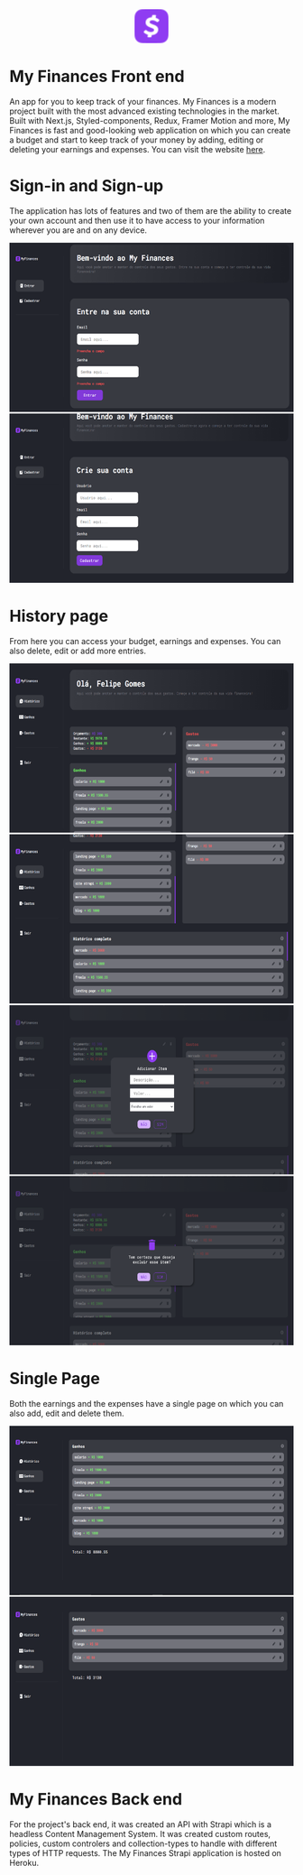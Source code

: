 <div align="center"><img src="./public/navbar/money.svg" width="60px" height="60px" /></div>

# My Finances Front end
An app for you to keep track of your finances. My Finances is a modern project built with the most advanced existing technologies in the market. Built with
Next.js, Styled-components, Redux, Framer Motion and more, My Finances is fast and good-looking web application on which you can create a budget and start to
keep track of your money by adding, editing or deleting your earnings and expenses. You can visit the website <a href="https://myfinances.vercel.app" target="_blank">here</a>.


# Sign-in and Sign-up
The application has lots of features and two of them are the ability to create your own account and then use it to have access to your information wherever you are
and on any device.

<img src="./public/readme/validation.PNG" width="600px" height="300px" />

<img src="./public/readme/sign-up.PNG" width="600px" height="300px" />

# History page
From here you can access your budget, earnings and expenses. You can also delete, edit or add more entries.

<img src="./public/readme/history.PNG" width="600px" height="300px" />

<img src="./public/readme/history-2.PNG" width="600px" height="300px" />

<img src="./public/readme/add-item.PNG" width="600px" height="300px" />

<img src="./public/readme/delete.PNG" width="600px" height="300px" />

# Single Page
Both the earnings and the expenses have a single page on which you can also add, edit and delete them.

<img src="./public/readme/earnings.PNG" width="600px" height="300px" />

<img src="./public/readme/expenses.PNG" width="600px" height="300px" />

# My Finances Back end
For the project's back end, it was created an API with Strapi which is a headless Content Management System. It was created custom routes, policies, custom
controlers and collection-types to handle with different types of HTTP requests. The My Finances Strapi application is hosted on Heroku.
